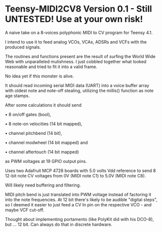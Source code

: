 # Teensy-MIDI2CV8 Version 0.1 - Still UNTESTED! Use at your own risk!
A naive take on a 8-voices polyphonic MIDI to CV program for Teensy 4.1. 

I intend to use it to feed analog VCOs, VCAs, ADSRs and VCFs with the produced signals.

The routines and functions present are the result of surfing the World Wide Web with unparalleled mulishness. I just cobbled together what looked reasonable and tried to fit it into a valid frame.

No idea yet if this monster is alive.

It should read incoming serial MIDI data (UART) into a voice buffer array with oldest note and note-off stealing, utilizing the millis() function as note age stamps.

After some calculations it should send

• 8 on/off gates (bool), 

• 8 note-on velocities (14 bit mapped), 

• channel pitchbend (14 bit), 

• channel modwheel (14 bit mapped) and 

• channel aftertouch (14 bit mapped) 

as PWM voltages at 19 GPIO output pins. 

Uses two Adafruit MCP 4728 boards with 5.0 volts Vdd reference to send 8 12-bit note CV voltages from 0V (MIDI note C1) to 5.0V (MIDI note C8).

Will likely need buffering and filtering.

MIDI pitch bend is just translated into PWM voltage instead of factoring it into the note frequencies. At 12 bit there's likely to be audible "digital steps", so I deemed it easier to just feed a CV In pin on the respective VCO - and maybe VCF cut-off.

Thought about implementing portamento (like PolyKit did with his DCO-8), but ... 12 bit. Can always do that in discrete hardware.
